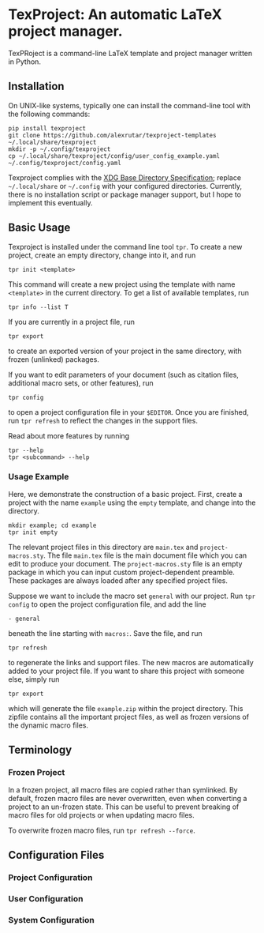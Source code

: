 # TexProject: An automatic LaTeX project manager.
TexPRoject is a command-line LaTeX template and project manager written in Python.

## Installation
On UNIX-like systems, typically one can install the command-line tool with the following commands:
```
pip install texproject
git clone https://github.com/alexrutar/texproject-templates ~/.local/share/texproject
mkdir -p ~/.config/texproject
cp ~/.local/share/texproject/config/user_config_example.yaml ~/.config/texproject/config.yaml
```
Texproject complies with the [XDG Base Directory Specification](https://specifications.freedesktop.org/basedir-spec/basedir-spec-latest.html); replace `~/.local/share` or `~/.config` with your configured directories.
Currently, there is no installation script or package manager support, but I hope to implement this eventually.

## Basic Usage
Texproject is installed under the command line tool `tpr`.
To create a new project, create an empty directory, change into it, and run
```
tpr init <template>
```
This command will create a new project using the template with name `<template>` in the current directory.
To get a list of available templates, run
```
tpr info --list T
```
If you are currently in a project file, run
```
tpr export
```
to create an exported version of your project in the same directory, with frozen (unlinked) packages.

If you want to edit parameters of your document (such as citation files, additional macro sets, or other features), run
```
tpr config
```
to open a project configuration file in your `$EDITOR`.
Once you are finished, run `tpr refresh` to reflect the changes in the support files.

Read about more features by running
```
tpr --help
tpr <subcommand> --help
```

### Usage Example
Here, we demonstrate the construction of a basic project.
First, create a project with the name `example` using the `empty` template, and change into the directory.
```
mkdir example; cd example
tpr init empty
```
The relevant project files in this directory are `main.tex` and `project-macros.sty`.
The file `main.tex` file is the main document file which you can edit to produce your document.
The `project-macros.sty` file is an empty package in which you can input custom project-dependent preamble.
These packages are always loaded after any specified project files.

Suppose we want to include the macro set `general` with our project.
Run `tpr config` to open the project configuration file, and add the line
```
- general
```
beneath the line starting with `macros:`.
Save the file, and run
```
tpr refresh
```
to regenerate the links and support files.
The new macros are automatically added to your project file.
If you want to share this project with someone else, simply run
```
tpr export
```
which will generate the file `example.zip` within the project directory.
This zipfile contains all the important project files, as well as frozen versions of the dynamic macro files.

## Terminology
### Frozen Project
In a frozen project, all macro files are copied rather than symlinked.
By default, frozen macro files are never overwritten, even when converting a project to an un-frozen state.
This can be useful to prevent breaking of macro files for old projects or when updating macro files.

To overwrite frozen macro files, run `tpr refresh --force`.


## Configuration Files
### Project Configuration
### User Configuration
### System Configuration

